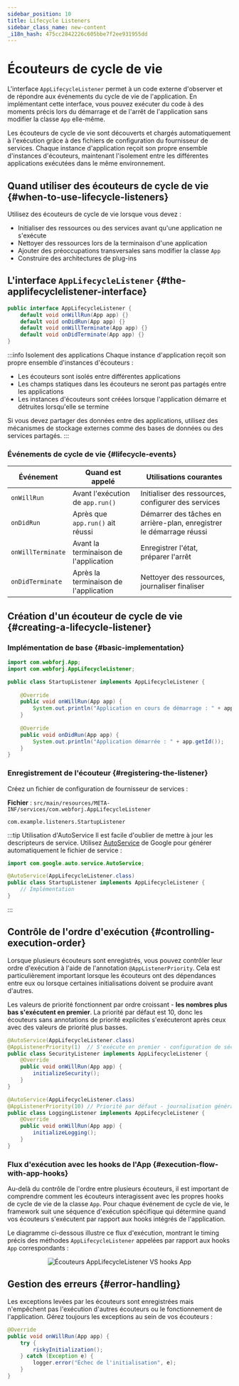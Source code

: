 ```yaml
---
sidebar_position: 10
title: Lifecycle Listeners
sidebar_class_name: new-content
_i18n_hash: 475cc2842226c605bbe7f2ee931955dd
---
```

<!-- vale off -->
# Écouteurs de cycle de vie <DocChip chip='since' label='25.02' />
<!-- vale on -->

L'interface `AppLifecycleListener` permet à un code externe d'observer et de répondre aux événements du cycle de vie de l'application. En implémentant cette interface, vous pouvez exécuter du code à des moments précis lors du démarrage et de l'arrêt de l'application sans modifier la classe `App` elle-même.

Les écouteurs de cycle de vie sont découverts et chargés automatiquement à l'exécution grâce à des fichiers de configuration du fournisseur de services. Chaque instance d'application reçoit son propre ensemble d'instances d'écouteurs, maintenant l'isolement entre les différentes applications exécutées dans le même environnement.

## Quand utiliser des écouteurs de cycle de vie {#when-to-use-lifecycle-listeners}

Utilisez des écouteurs de cycle de vie lorsque vous devez :
- Initialiser des ressources ou des services avant qu'une application ne s'exécute
- Nettoyer des ressources lors de la terminaison d'une application  
- Ajouter des préoccupations transversales sans modifier la classe `App`
- Construire des architectures de plug-ins

## L'interface `AppLifecycleListener` {#the-applifecyclelistener-interface}

```java title="AppLifecycleListener.java"
public interface AppLifecycleListener {
    default void onWillRun(App app) {}
    default void onDidRun(App app) {}
    default void onWillTerminate(App app) {}
    default void onDidTerminate(App app) {}
}
```

:::info Isolement des applications
Chaque instance d'application reçoit son propre ensemble d'instances d'écouteurs :
- Les écouteurs sont isolés entre différentes applications
- Les champs statiques dans les écouteurs ne seront pas partagés entre les applications
- Les instances d'écouteurs sont créées lorsque l'application démarre et détruites lorsqu'elle se termine

Si vous devez partager des données entre des applications, utilisez des mécanismes de stockage externes comme des bases de données ou des services partagés.
:::

### Événements de cycle de vie {#lifecycle-events}

| Événement | Quand est appelé | Utilisations courantes |
|-----------|-----------------|-----------------------|
| `onWillRun` | Avant l'exécution de `app.run()` | Initialiser des ressources, configurer des services |
| `onDidRun` | Après que `app.run()` ait réussi | Démarrer des tâches en arrière-plan, enregistrer le démarrage réussi |
| `onWillTerminate` | Avant la terminaison de l'application | Enregistrer l'état, préparer l'arrêt |
| `onDidTerminate` | Après la terminaison de l'application | Nettoyer des ressources, journaliser finaliser |

## Création d'un écouteur de cycle de vie {#creating-a-lifecycle-listener}

### Implémentation de base {#basic-implementation}

```java title="StartupListener.java"
import com.webforj.App;
import com.webforj.AppLifecycleListener;

public class StartupListener implements AppLifecycleListener {
    
    @Override
    public void onWillRun(App app) {
        System.out.println("Application en cours de démarrage : " + app.getId());
    }
    
    @Override
    public void onDidRun(App app) {
        System.out.println("Application démarrée : " + app.getId());
    }
}
```

### Enregistrement de l'écouteur {#registering-the-listener}

Créez un fichier de configuration de fournisseur de services :

**Fichier** : `src/main/resources/META-INF/services/com.webforj.AppLifecycleListener`

```
com.example.listeners.StartupListener
```

:::tip Utilisation d'AutoService
Il est facile d'oublier de mettre à jour les descripteurs de service. Utilisez [AutoService](https://github.com/google/auto/blob/main/service/README.md) de Google pour générer automatiquement le fichier de service :

```java title="StartupListener.java"
import com.google.auto.service.AutoService;

@AutoService(AppLifecycleListener.class)
public class StartupListener implements AppLifecycleListener {
    // Implémentation
}
```
:::

## Contrôle de l'ordre d'exécution {#controlling-execution-order}

Lorsque plusieurs écouteurs sont enregistrés, vous pouvez contrôler leur ordre d'exécution à l'aide de l'annotation `@AppListenerPriority`. Cela est particulièrement important lorsque les écouteurs ont des dépendances entre eux ou lorsque certaines initialisations doivent se produire avant d'autres.

Les valeurs de priorité fonctionnent par ordre croissant - **les nombres plus bas s'exécutent en premier**. La priorité par défaut est 10, donc les écouteurs sans annotations de priorité explicites s'exécuteront après ceux avec des valeurs de priorité plus basses.

```java title="SecurityListener.java"
@AutoService(AppLifecycleListener.class)
@AppListenerPriority(1)  // S'exécute en premier - configuration de sécurité critique
public class SecurityListener implements AppLifecycleListener {
    @Override
    public void onWillRun(App app) {
        initializeSecurity();
    }
}

@AutoService(AppLifecycleListener.class)
@AppListenerPriority(10) // Priorité par défaut - journalisation générale
public class LoggingListener implements AppLifecycleListener {
    @Override
    public void onWillRun(App app) {
        initializeLogging();
    }
}
```

### Flux d'exécution avec les hooks de l'App {#execution-flow-with-app-hooks}

Au-delà du contrôle de l'ordre entre plusieurs écouteurs, il est important de comprendre comment les écouteurs interagissent avec les propres hooks de cycle de vie de la classe `App`. Pour chaque événement de cycle de vie, le framework suit une séquence d'exécution spécifique qui détermine quand vos écouteurs s'exécutent par rapport aux hooks intégrés de l'application.

Le diagramme ci-dessous illustre ce flux d'exécution, montrant le timing précis des méthodes `AppLifecycleListener` appelées par rapport aux hooks `App` correspondants : 

<div align="center">

![Écouteurs AppLifecycleListener VS hooks `App` ](/img/lifecycle-listeners.svg)

</div>


## Gestion des erreurs {#error-handling}

Les exceptions levées par les écouteurs sont enregistrées mais n'empêchent pas l'exécution d'autres écouteurs ou le fonctionnement de l'application. Gérez toujours les exceptions au sein de vos écouteurs :

```java title="Exemple de gestion des erreurs"
@Override
public void onWillRun(App app) {
    try {
        riskyInitialization();
    } catch (Exception e) {
        logger.error("Échec de l'initialisation", e);
    }
}
```
